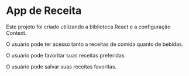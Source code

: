 # App de Receita

Este projeto foi criado utilizando a biblioteca React e a configuração Context.
 
 O usuário pode ter acesso tanto a receitas de comida quanto de bebidas.

 O usuário pode favoritar suas receitas preferidas.

 O usuário pode salvar suas receitas favoritas.
